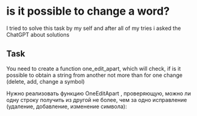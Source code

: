 # is it possible to change a word?
I tried to solve this task by my self and after all of my tries i asked the ChatGPT about solutions

## Task
You need to create a function one_edit_apart, which will check,
if is it possible to obtain a string from another not more than for
one change (delete, add, change a symbol) 

Нужно реализовать функцию OneEditApart , проверяющую,
можно ли одну строку получить из другой не более,
чем за одно исправление (удаление, добавление, изменение символа):